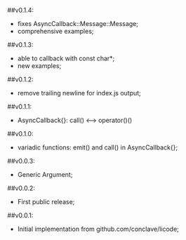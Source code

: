 ##v0.1.4:
  - fixes AsyncCallback::Message::Message;
  - comprehensive examples;

##v0.1.3:
  - able to callback with const char*;
  - new examples;

##v0.1.2:
  - remove trailing newline for index.js output;

##v0.1.1:
  - AsyncCallback{}: call() <--> operator()()

##v0.1.0:
  - variadic functions: emit() and call() in AsyncCallback{};

##v0.0.3:
  - Generic Argument;

##v0.0.2:
  - First public release;

##v0.0.1:
  - Initial implementation from github.com/conclave/licode;

